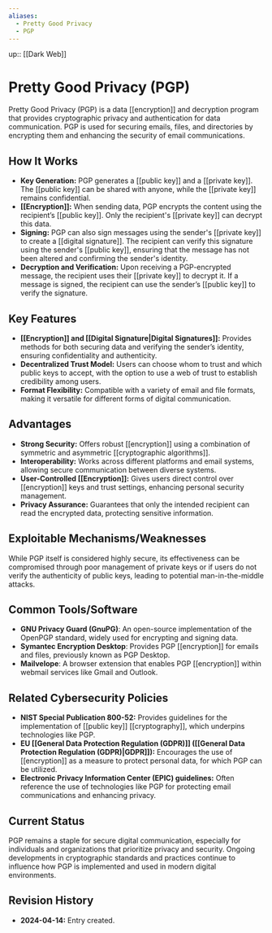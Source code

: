 ```yaml
---
aliases:
  - Pretty Good Privacy
  - PGP
---
```

up:: [[Dark Web]]
# Pretty Good Privacy (PGP)

Pretty Good Privacy (PGP) is a data [[encryption]] and decryption program that provides cryptographic privacy and authentication for data communication. PGP is used for securing emails, files, and directories by encrypting them and enhancing the security of email communications.

## How It Works

- **Key Generation:** PGP generates a [[public key]] and a [[private key]]. The [[public key]] can be shared with anyone, while the [[private key]] remains confidential.
- **[[Encryption]]:** When sending data, PGP encrypts the content using the recipient’s [[public key]]. Only the recipient's [[private key]] can decrypt this data.
- **Signing:** PGP can also sign messages using the sender's [[private key]] to create a [[digital signature]]. The recipient can verify this signature using the sender's [[public key]], ensuring that the message has not been altered and confirming the sender's identity.
- **Decryption and Verification:** Upon receiving a PGP-encrypted message, the recipient uses their [[private key]] to decrypt it. If a message is signed, the recipient can use the sender’s [[public key]] to verify the signature.

## Key Features

- **[[Encryption]] and [[Digital Signature|Digital Signatures]]:** Provides methods for both securing data and verifying the sender’s identity, ensuring confidentiality and authenticity.
- **Decentralized Trust Model:** Users can choose whom to trust and which public keys to accept, with the option to use a web of trust to establish credibility among users.
- **Format Flexibility:** Compatible with a variety of email and file formats, making it versatile for different forms of digital communication.

## Advantages

- **Strong Security:** Offers robust [[encryption]] using a combination of symmetric and asymmetric [[cryptographic algorithms]].
- **Interoperability:** Works across different platforms and email systems, allowing secure communication between diverse systems.
- **User-Controlled [[Encryption]]:** Gives users direct control over [[encryption]] keys and trust settings, enhancing personal security management.
- **Privacy Assurance:** Guarantees that only the intended recipient can read the encrypted data, protecting sensitive information.

## Exploitable Mechanisms/Weaknesses

While PGP itself is considered highly secure, its effectiveness can be compromised through poor management of private keys or if users do not verify the authenticity of public keys, leading to potential man-in-the-middle attacks.

## Common Tools/Software

- **GNU Privacy Guard (GnuPG)**: An open-source implementation of the OpenPGP standard, widely used for encrypting and signing data.
- **Symantec Encryption Desktop**: Provides PGP [[encryption]] for emails and files, previously known as PGP Desktop.
- **Mailvelope**: A browser extension that enables PGP [[encryption]] within webmail services like Gmail and Outlook.

## Related Cybersecurity Policies

- **NIST Special Publication 800-52:** Provides guidelines for the implementation of [[public key]] [[cryptography]], which underpins technologies like PGP.
- **EU [[General Data Protection Regulation (GDPR)]] ([[General Data Protection Regulation (GDPR)|GDPR]]):** Encourages the use of [[encryption]] as a measure to protect personal data, for which PGP can be utilized.
- **Electronic Privacy Information Center (EPIC) guidelines:** Often reference the use of technologies like PGP for protecting email communications and enhancing privacy.

## Current Status

PGP remains a staple for secure digital communication, especially for individuals and organizations that prioritize privacy and security. Ongoing developments in cryptographic standards and practices continue to influence how PGP is implemented and used in modern digital environments.

## Revision History

- **2024-04-14:** Entry created.